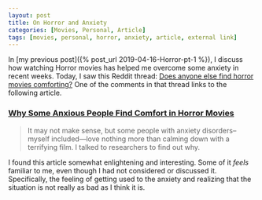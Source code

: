 ```yaml
---
layout: post
title: On Horror and Anxiety
categories: [Movies, Personal, Article]
tags: [movies, personal, horror, anxiety, article, external link]
---
```


In [my previous post]({% post_url 2019-04-16-Horror-pt-1 %}), I discuss how watching Horror movies has helped me overcome some anxiety in recent weeks. Today, I saw this Reddit thread: [Does anyone else find horror movies comforting?](https://www.reddit.com/r/horror/comments/bec5es/does_anyone_else_find_horror_movies_comforting/) One of the comments in that thread links to the following article.

### [Why Some Anxious People Find Comfort in Horror Movies](https://broadly.vice.com/en_us/article/a3wdzk/why-some-anxious-people-find-comfort-in-horror-movies)

>It may not make sense, but some people with anxiety disorders–myself included—love nothing more than calming down with a terrifying film. I talked to researchers to find out why.

I found this article somewhat enlightening and interesting. Some of it *feels* familiar to me, even though I had not considered or discussed it. Specifically, the feeling of getting used to the anxiety and realizing that the situation is not really as bad as I think it is.
